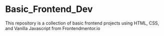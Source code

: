 # Basic_Frontend_Dev
This repository is a collection of basic frontend projects using HTML, CSS, and Vanilla Javascript from Frontendmentor.io
